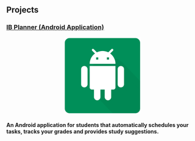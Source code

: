 ## Projects

<h3> <a href="../projects/ib-planner/Page_A.md">  IB Planner (Android Application) </a> </h3>

<p align = "center">
  <img width="200" height="200" src="/images/ib-planner/cover.png">
</p>

<p align = "center">
  <h4> An Android application for students that automatically schedules your tasks, tracks your grades and provides study suggestions. </h4>
</p>
